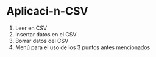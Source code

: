 # Aplicaci-n-CSV
1. Leer en CSV
2. Insertar datos en el CSV
3. Borrar datos del CSV
4. Menú para el uso de los 3 puntos antes mencionados

